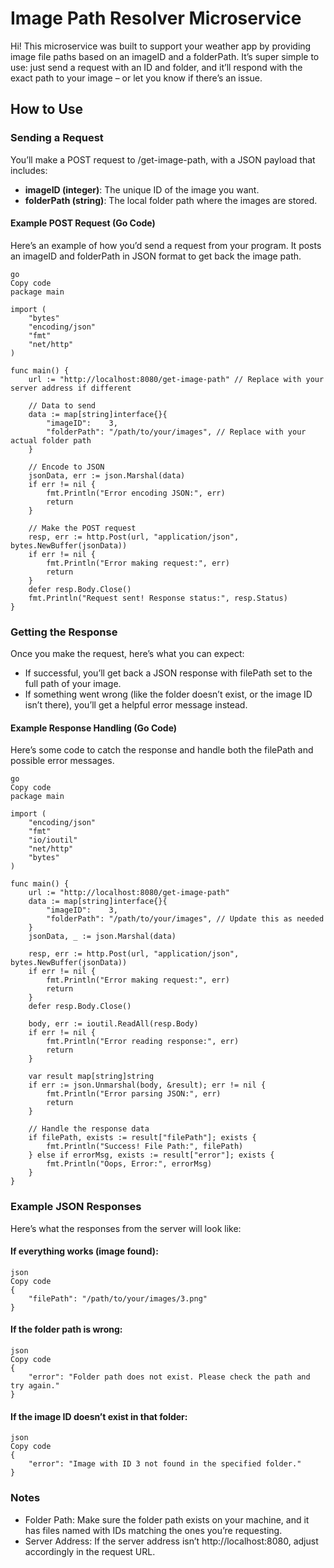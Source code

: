# Image Path Resolver Microservice
Hi! This microservice was built to support your weather app by providing image file paths based on an imageID and a folderPath. It’s super simple to use: just send a request with an ID and folder, and it’ll respond with the exact path to your image – or let you know if there’s an issue.

## How to Use
### Sending a Request
You’ll make a POST request to /get-image-path, with a JSON payload that includes:

- **imageID (integer)**: The unique ID of the image you want.
- **folderPath (string)**: The local folder path where the images are stored.
  
#### Example POST Request (Go Code)
Here’s an example of how you’d send a request from your program. It posts an imageID and folderPath in JSON format to get back the image path.
```
go
Copy code
package main

import (
    "bytes"
    "encoding/json"
    "fmt"
    "net/http"
)

func main() {
    url := "http://localhost:8080/get-image-path" // Replace with your server address if different

    // Data to send
    data := map[string]interface{}{
        "imageID":    3,
        "folderPath": "/path/to/your/images", // Replace with your actual folder path
    }

    // Encode to JSON
    jsonData, err := json.Marshal(data)
    if err != nil {
        fmt.Println("Error encoding JSON:", err)
        return
    }

    // Make the POST request
    resp, err := http.Post(url, "application/json", bytes.NewBuffer(jsonData))
    if err != nil {
        fmt.Println("Error making request:", err)
        return
    }
    defer resp.Body.Close()
    fmt.Println("Request sent! Response status:", resp.Status)
}
```

### Getting the Response
Once you make the request, here’s what you can expect:

- If successful, you’ll get back a JSON response with filePath set to the full path of your image.
- If something went wrong (like the folder doesn’t exist, or the image ID isn’t there), you’ll get a helpful error message instead.

#### Example Response Handling (Go Code)
Here’s some code to catch the response and handle both the filePath and possible error messages.

```
go
Copy code
package main

import (
    "encoding/json"
    "fmt"
    "io/ioutil"
    "net/http"
    "bytes"
)

func main() {
    url := "http://localhost:8080/get-image-path"
    data := map[string]interface{}{
        "imageID":    3,
        "folderPath": "/path/to/your/images", // Update this as needed
    }
    jsonData, _ := json.Marshal(data)
    
    resp, err := http.Post(url, "application/json", bytes.NewBuffer(jsonData)) 
    if err != nil {
        fmt.Println("Error making request:", err)
        return
    }
    defer resp.Body.Close()

    body, err := ioutil.ReadAll(resp.Body)
    if err != nil {
        fmt.Println("Error reading response:", err)
        return
    }

    var result map[string]string
    if err := json.Unmarshal(body, &result); err != nil {
        fmt.Println("Error parsing JSON:", err)
        return
    }

    // Handle the response data
    if filePath, exists := result["filePath"]; exists {
        fmt.Println("Success! File Path:", filePath)
    } else if errorMsg, exists := result["error"]; exists {
        fmt.Println("Oops, Error:", errorMsg)
    }
}
```

### Example JSON Responses
Here’s what the responses from the server will look like:

#### If everything works (image found):

```
json
Copy code
{
    "filePath": "/path/to/your/images/3.png"
}
```

#### If the folder path is wrong:

```
json
Copy code
{
    "error": "Folder path does not exist. Please check the path and try again."
}
```

#### If the image ID doesn’t exist in that folder:

```
json
Copy code
{
    "error": "Image with ID 3 not found in the specified folder."
}
```

### Notes
- Folder Path: Make sure the folder path exists on your machine, and it has files named with IDs matching the ones you’re requesting.
- Server Address: If the server address isn’t http://localhost:8080, adjust accordingly in the request URL.
